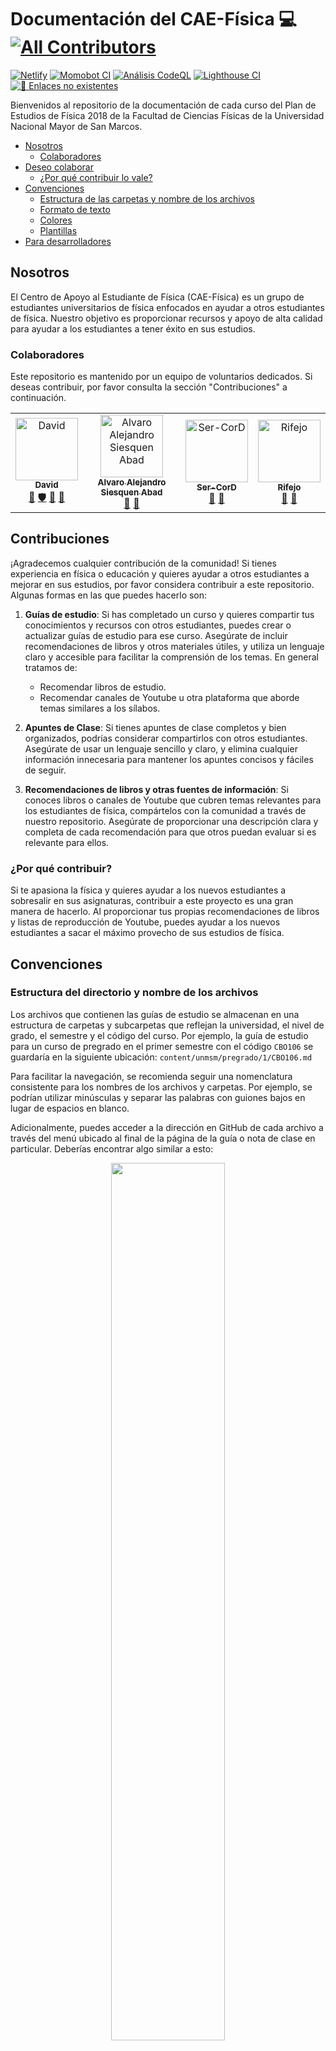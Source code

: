 # Documentación del CAE-Física 💻 <!-- ALL-CONTRIBUTORS-BADGE:START - Do not remove or modify this section -->[![All Contributors](https://img.shields.io/badge/all_contributors-4-orange.svg?style=flat-square)](#contributors-)<!-- ALL-CONTRIBUTORS-BADGE:END -->

[![Netlify](https://api.netlify.com/api/v1/badges/abc167f5-8dee-48db-a7da-3c97c18849be/deploy-status)](https://app.netlify.com/sites/caefis/deploys) [![Momobot CI](https://github.com/caefisica/web/actions/workflows/node.js_ci.yml/badge.svg)](https://github.com/caefisica/web/actions/workflows/node.js_ci.yml) [![Análisis CodeQL](https://github.com/caefisica/web/actions/workflows/analisis_codeql.yml/badge.svg)](https://github.com/caefisica/web/actions/workflows/analisis_codeql.yml) [![Lighthouse CI](https://github.com/caefisica/web/actions/workflows/lighthouse.yml/badge.svg)](https://github.com/caefisica/web/actions/workflows/lighthouse.yml) [![🔎 Enlaces no existentes](https://github.com/caefisica/web/actions/workflows/enlaces_404.yml/badge.svg)](https://github.com/caefisica/web/actions/workflows/enlaces_404.yml)

Bienvenidos al repositorio de la documentación de cada curso del Plan de Estudios de Física 2018 de la Facultad de Ciencias Físicas de la Universidad Nacional Mayor de San Marcos.

- [Nosotros](#nosotros)
  - [Colaboradores](#colaboradores)
- [Deseo colaborar](#contribuciones)
  - [¿Por qué contribuir lo vale?](#¿por-qué-contribuir)
- [Convenciones](#convenciones)
  - [Estructura de las carpetas y nombre de los archivos](#estructura-del-directorio-y-nombre-de-los-archivos)
  - [Formato de texto](#formato-del-texto)
  - [Colores](#colores)
  - [Plantillas](#plantillas)
- [Para desarrolladores](#desarrolladores)

## Nosotros

El Centro de Apoyo al Estudiante de Física (CAE-Física) es un grupo de estudiantes universitarios de física enfocados en ayudar a otros estudiantes de física. Nuestro objetivo es proporcionar recursos y apoyo de alta calidad para ayudar a los estudiantes a tener éxito en sus estudios.

### Colaboradores

Este repositorio es mantenido por un equipo de voluntarios dedicados. Si deseas contribuir, por favor consulta la sección "Contribuciones" a continuación.

<!-- ALL-CONTRIBUTORS-LIST:START - Do not remove or modify this section -->
<!-- prettier-ignore-start -->
<!-- markdownlint-disable -->
<table>
  <tbody>
    <tr>
      <td align="center"><a href="http://totallynotdavid.github.io"><img src="https://avatars.githubusercontent.com/u/20960328?v=4?s=100" width="100px;" alt="David"/><br /><sub><b>David</b></sub></a><br /><a href="#maintenance-totallynotdavid" title="Maintenance">🚧</a> <a href="#security-totallynotdavid" title="Security">🛡️</a> <a href="#research-totallynotdavid" title="Research">🔬</a> <a href="#blog-totallynotdavid" title="Blogposts">📝</a></td>
      <td align="center"><a href="https://github.com/alvaro18101"><img src="https://avatars.githubusercontent.com/u/75409414?v=4?s=100" width="100px;" alt="Alvaro Alejandro Siesquen Abad"/><br /><sub><b>Alvaro Alejandro Siesquen Abad</b></sub></a><br /><a href="#research-alvaro18101" title="Research">🔬</a> <a href="#blog-alvaro18101" title="Blogposts">📝</a></td>
      <td align="center"><a href="https://github.com/Ser-CorD"><img src="https://avatars.githubusercontent.com/u/98802192?v=4?s=100" width="100px;" alt="Ser-CorD"/><br /><sub><b>Ser-CorD</b></sub></a><br /><a href="#research-Ser-CorD" title="Research">🔬</a> <a href="#blog-Ser-CorD" title="Blogposts">📝</a></td>
      <td align="center"><a href="https://github.com/Rifejo"><img src="https://avatars.githubusercontent.com/u/99055529?v=4?s=100" width="100px;" alt="Rifejo"/><br /><sub><b>Rifejo</b></sub></a><br /><a href="#research-Rifejo" title="Research">🔬</a> <a href="#blog-Rifejo" title="Blogposts">📝</a></td>
    </tr>
  </tbody>
</table>

<!-- markdownlint-restore -->
<!-- prettier-ignore-end -->

<!-- ALL-CONTRIBUTORS-LIST:END -->

## Contribuciones

¡Agradecemos cualquier contribución de la comunidad! Si tienes experiencia en física o educación y quieres ayudar a otros estudiantes a mejorar en sus estudios, por favor considera contribuir a este repositorio. Algunas formas en las que puedes hacerlo son:

1. **Guías de estudio**: Si has completado un curso y quieres compartir tus conocimientos y recursos con otros estudiantes, puedes crear o actualizar guías de estudio para ese curso. Asegúrate de incluir recomendaciones de libros y otros materiales útiles, y utiliza un lenguaje claro y accesible para facilitar la comprensión de los temas. En general tratamos de:

   - Recomendar libros de estudio.
   - Recomendar canales de Youtube u otra plataforma que aborde temas similares a los sílabos.

2. **Apuntes de Clase**: Si tienes apuntes de clase completos y bien organizados, podrías considerar compartirlos con otros estudiantes. Asegúrate de usar un lenguaje sencillo y claro, y elimina cualquier información innecesaria para mantener los apuntes concisos y fáciles de seguir.

3. **Recomendaciones de libros y otras fuentes de información**: Si conoces libros o canales de Youtube que cubren temas relevantes para los estudiantes de física, compártelos con la comunidad a través de nuestro repositorio. Asegúrate de proporcionar una descripción clara y completa de cada recomendación para que otros puedan evaluar si es relevante para ellos.

### ¿Por qué contribuir?

Si te apasiona la física y quieres ayudar a los nuevos estudiantes a sobresalir en sus asignaturas, contribuir a este proyecto es una gran manera de hacerlo. Al proporcionar tus propias recomendaciones de libros y listas de reproducción de Youtube, puedes ayudar a los nuevos estudiantes a sacar el máximo provecho de sus estudios de física.

## Convenciones

### Estructura del directorio y nombre de los archivos

Los archivos que contienen las guías de estudio se almacenan en una estructura de carpetas y subcarpetas que reflejan la universidad, el nivel de grado, el semestre y el código del curso. Por ejemplo, la guía de estudio para un curso de pregrado en el primer semestre con el código `CBO106` se guardaría en la siguiente ubicación: `content/unmsm/pregrado/1/CBO106.md`

Para facilitar la navegación, se recomienda seguir una nomenclatura consistente para los nombres de los archivos y carpetas. Por ejemplo, se podrían utilizar minúsculas y separar las palabras con guiones bajos en lugar de espacios en blanco.

Adicionalmente, puedes acceder a la dirección en GitHub de cada archivo a través del menú ubicado al final de la página de la guía o nota de clase en particular. Deberías encontrar algo similar a esto:

<p align="center">
<img src="https://i.imgur.com/CIobd1U.png" width=60% height=60%>
</p>

### Formato del texto

Las guías de estudio deben estar escritas en formato Markdown y deben procesarse utilizando goldmark. Markdown es un lenguaje de marcado sencillo que permite enfatizar el texto con asteriscos o subrayados (por ejemplo, _énfasis_ o _énfasis_) y crear enlaces con corchetes y paréntesis (por ejemplo, [enlace](https://caefisica.com/)). Si necesitas más información sobre el uso de Markdown, puedes consultar [esta guía](https://datosgobar.github.io/portal-andino/markdown-guide/).

### Colores

Utilizamos principalmente colores en degradado, especificados en formato HEX. Por ejemplo, el azul se especifica como: `#0F9BF6` a `#1823AB`, el morado como: `#5D46B4` a `#5D2F86` y el negro como: `#212529`. Se recomienda utilizar un conjunto de colores coherente a lo largo de todas las guías de estudio.

### Plantillas

1. Emoji

   ```text
   {{ ":zap:" | emojify }}
   ```

## Desarrolladores

⚠️ Advertencia: Este proyecto utiliza Git Large File Storage para almacenar recursos no textuales como imágenes y documentos. Asegúrate de tener instalado [Git LFS](https://packagecloud.io/github/git-lfs/install#manual-deb) y de haber clonado el proyecto usando git. **Si lo descargas como un archivo ZIP, dichos recursos no estarán disponibles**. Utiliza `git lfs pull` para obtener los archivos en tu repositorio local.

### Software necesario

Para desarrollar y contribuir a este proyecto, necesitarás tener instalado cierto software en tu sistema operativo. A continuación se describen los pasos para instalar cada uno de estos programas en un sistema operativo Windows:

- `npm`: es el administrador de paquetes de Node.js. Puedes instalarlo a través de la página de descargas de [Node.js](https://nodejs.org/es/download/). Asegúrate de descargar la versión `16.16.0` y sigue los pasos predeterminados durante la instalación. Una vez finalizada, reinicia tu ordenador y abre una consola (por ejemplo, cmd). Escribe npm -v y presiona Enter. Si aparece una serie de números como 1.4, significa que npm se ha instalado correctamente. Alternativamente, puedes utilizar [nvm-windows](https://github.com/coreybutler/nvm-windows). Si decides usar nvm, no utilices el instalador de Node.js.
- `git`: es una herramienta de control de versiones que nos permitirá gestionar y mantener el código fuente del proyecto. Puedes descargarlo desde la página de [`git-scm`](https://git-scm.com/downloads). Sigue los pasos predeterminados durante la instalación. Una vez finalizada la instalación, abre una consola (por ejemplo, Powershell) y escribe git --version. Si aparece una línea como `git version 2.37.3.windows.1`, significa que git se ha instalado correctamente.
- `VSCode` (opcional): es un editor de código fuente muy popular y completo. Puedes descargarlo desde la página de [VSCode](https://code.visualstudio.com/download).

### Configuración del entorno de desarrollo

En adelante, se denominará como consola a un terminal como Powershell o Command Prompt (CMD). Para configurar tu entorno de desarrollo, sigue estos pasos:

1. Clona el repositorio en tu equipo usando git. Abre una consola y escribe `git clone https://github.com/caefisica/web.git`. Esto creará una copia del repositorio en tu equipo en una carpeta llamada web.
2. Accede a la carpeta del proyecto. En la consola, escribe `cd web` para entrar en la carpeta del proyecto.
3. Instala las dependencias del proyecto. En la consola, escribe `npm install`. Este comando instalará todas las dependencias necesarias para ejecutar y desarrollar el proyecto.
4. Arranca el servidor de desarrollo. En la consola, escribe `npm run start`. Este comando arrancará el servidor de desarrollo y abrirá automáticamente una pestaña en tu navegador con la página del proyecto. A partir de ahora, cada vez que hagas un cambio en el código fuente, el servidor se reiniciará automáticamente y podrás ver los cambios en tiempo real. Podrás acceder a la página en `http://localhost:1313`.
5. Para comenzar a editar el proyecto utilizando VSCode, escribe `code .` (no te olvides del punto y el espacio después de `code`). Una vez que hayas realizado los cambios que desees en el proyecto, puedes publicarlos en el repositorio de GitHub siguiendo estos pasos:

- Abre la lista de archivos modificados en VSCode haciendo clic en el icono de control de código fuente en la barra lateral izquierda o presionando Ctrl + Mayús + G.
- Selecciona los archivos que deseas incluir en el commit haciendo clic en el icono de "staged changes" al lado de cada archivo.
- Escribe una descripción clara y concisa del commit en el campo "Message" en la parte inferior de la ventana.
- Haz clic en el botón "Commit All" para realizar el commit.
- Para enviar tus cambios al repositorio de GitHub, haz clic en el botón "Push" en la barra superior o selecciona "Push" en el menú "Control de código fuente". Esto enviará tus cambios al repositorio de GitHub y los hará disponibles para todos los miembros del equipo.
